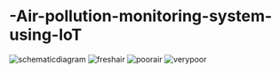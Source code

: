 # -Air-pollution-monitoring-system-using-IoT
![schematicdiagram](https://github.com/lohitha457/-Air-pollution-monitoring-system-using-IoT/assets/140188892/955bd6ee-cc0c-4a10-8b91-1cb69a5fb306)
![freshair](https://github.com/lohitha457/-Air-pollution-monitoring-system-using-IoT/assets/140188892/c4e393bc-692d-499d-8ac6-e1074df8e699)
![poorair](https://github.com/lohitha457/-Air-pollution-monitoring-system-using-IoT/assets/140188892/dd6b0d0e-74b9-4d8f-aae2-517b0268f0af)
![verypoor](https://github.com/lohitha457/-Air-pollution-monitoring-system-using-IoT/assets/140188892/93838ffb-7fab-4f79-8cbb-fe51a10bae0b)
